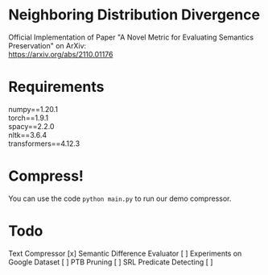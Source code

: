 # Neighboring Distribution Divergence
Official Implementation of Paper "A Novel Metric for Evaluating Semantics Preservation" on ArXiv:\
https://arxiv.org/abs/2110.01176

# Requirements
numpy==1.20.1 \
torch==1.9.1 \
spacy==2.2.0 \
nltk==3.6.4 \
transformers==4.12.3

# Compress!
You can use the code
`python main.py`
to run our demo compressor.

# Todo
Text Compressor    \[x\]
Semantic Difference Evaluator \[ \]
Experiments on Google Dataset    \[ \]
PTB Pruning   \[ \]
SRL Predicate Detecting \[ \]
